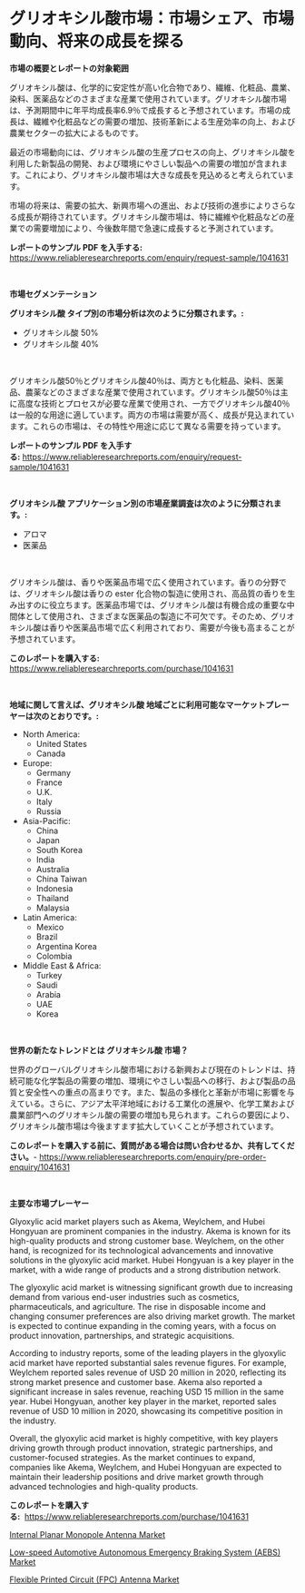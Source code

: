 <p><h1>グリオキシル酸市場：市場シェア、市場動向、将来の成長を探る</h1></p><p><strong>市場の概要とレポートの対象範囲</strong></p>
<p><p>グリオキシル酸は、化学的に安定性が高い化合物であり、繊維、化粧品、農業、染料、医薬品などのさまざまな産業で使用されています。グリオキシル酸市場は、予測期間中に年平均成長率6.9％で成長すると予想されています。市場の成長は、繊維や化粧品などの需要の増加、技術革新による生産効率の向上、および農業セクターの拡大によるものです。</p><p>最近の市場動向には、グリオキシル酸の生産プロセスの向上、グリオキシル酸を利用した新製品の開発、および環境にやさしい製品への需要の増加が含まれます。これにより、グリオキシル酸市場は大きな成長を見込めると考えられています。</p><p>市場の将来は、需要の拡大、新興市場への進出、および技術の進歩によりさらなる成長が期待されています。グリオキシル酸市場は、特に繊維や化粧品などの産業での需要増加により、今後数年間で急速に成長すると予測されています。</p></p>
<p><strong>レポートのサンプル PDF を入手する:</strong> <a href="https://www.reliableresearchreports.com/enquiry/request-sample/1041631">https://www.reliableresearchreports.com/enquiry/request-sample/1041631</a></p>
<p>&nbsp;</p>
<p><strong>市場セグメンテーション</strong></p>
<p><strong>グリオキシル酸 タイプ別の市場分析は次のように分類されます。:</strong></p>
<p><ul><li>グリオキシル酸 50%</li><li>グリオキシル酸 40%</li></ul></p>
<p>&nbsp;</p>
<p><p>グリオキシル酸50％とグリオキシル酸40％は、両方とも化粧品、染料、医薬品、農薬などのさまざまな産業で使用されています。グリオキシル酸50％は主に高度な技術とプロセスが必要な産業で使用され、一方でグリオキシル酸40％は一般的な用途に適しています。両方の市場は需要が高く、成長が見込まれています。これらの市場は、その特性や用途に応じて異なる需要を持っています。</p></p>
<p><strong>レポートのサンプル PDF を入手する:</strong>&nbsp;<a href="https://www.reliableresearchreports.com/enquiry/request-sample/1041631">https://www.reliableresearchreports.com/enquiry/request-sample/1041631</a></p>
<p>&nbsp;</p>
<p><strong> グリオキシル酸 アプリケーション別の市場産業調査は次のように分類されます。:</strong></p>
<p><ul><li>アロマ</li><li>医薬品</li></ul></p>
<p>&nbsp;</p>
<p><p>グリオキシル酸は、香りや医薬品市場で広く使用されています。香りの分野では、グリオキシル酸は香りの ester 化合物の製造に使用され、高品質の香りを生み出すのに役立ちます。医薬品市場では、グリオキシル酸は有機合成の重要な中間体として使用され、さまざまな医薬品の製造に不可欠です。そのため、グリオキシル酸は香りや医薬品市場で広く利用されており、需要が今後も高まることが予想されています。</p></p>
<p><strong>このレポートを購入する:</strong>&nbsp; <a href="https://www.reliableresearchreports.com/purchase/1041631">https://www.reliableresearchreports.com/purchase/1041631</a></p>
<p>&nbsp;</p>
<p><strong>地域に関して言えば、グリオキシル酸 地域ごとに利用可能なマーケットプレーヤーは次のとおりです。:</strong></p>
<p><ul>
    <li>
        North America:
        <ul>
            <li>United States</li>
            <li>Canada</li>
        </ul>
    </li>
    <li>
        Europe:
        <ul>
            <li>Germany</li>
            <li>France</li>
            <li>U.K.</li>
            <li>Italy</li>
            <li>Russia</li>
        </ul>
    </li>
    <li>
        Asia-Pacific:
        <ul>
            <li>China</li>
            <li>Japan</li>
            <li>South Korea</li>
            <li>India</li>
            <li>Australia</li>
            <li>China Taiwan</li>
            <li>Indonesia</li>
            <li>Thailand</li>
            <li>Malaysia</li>
        </ul>
    </li>
    <li>
        Latin America:
        <ul>
            <li>Mexico</li>
            <li>Brazil</li>
            <li>Argentina Korea</li>
            <li>Colombia</li>
        </ul>
    </li>
    <li>
        Middle East & Africa:
        <ul>
            <li>Turkey</li>
            <li>Saudi</li>
            <li>Arabia</li>
            <li>UAE</li>
            <li>Korea</li>
        </ul>
    </li>
    </ul></p>
<p>&nbsp;</p>
<p><strong>世界の新たなトレンドとは グリオキシル酸 市場？</strong></p>
<p><p>世界のグローバルグリオキシル酸市場における新興および現在のトレンドは、持続可能な化学製品の需要の増加、環境にやさしい製品への移行、および製品の品質と安全性への重点の高まりです。また、製品の多様化と革新が市場に影響を与えている。さらに、アジア太平洋地域における工業化の進展や、化学工業および農業部門へのグリオキシル酸の需要の増加も見られます。これらの要因により、グリオキシル酸市場は今後ますます拡大していくことが予想されています。</p></p>
<p><strong>このレポートを購入する前に、質問がある場合は問い合わせるか、共有してください。</strong>- <a href="https://www.reliableresearchreports.com/enquiry/pre-order-enquiry/1041631">https://www.reliableresearchreports.com/enquiry/pre-order-enquiry/1041631</a></p>
<p>&nbsp;</p>
<p><strong>主要な市場プレーヤー</strong></p>
<p><p>Glyoxylic acid market players such as Akema, Weylchem, and Hubei Hongyuan are prominent companies in the industry. Akema is known for its high-quality products and strong customer base. Weylchem, on the other hand, is recognized for its technological advancements and innovative solutions in the glyoxylic acid market. Hubei Hongyuan is a key player in the market, with a wide range of products and a strong distribution network.</p><p>The glyoxylic acid market is witnessing significant growth due to increasing demand from various end-user industries such as cosmetics, pharmaceuticals, and agriculture. The rise in disposable income and changing consumer preferences are also driving market growth. The market is expected to continue expanding in the coming years, with a focus on product innovation, partnerships, and strategic acquisitions.</p><p>According to industry reports, some of the leading players in the glyoxylic acid market have reported substantial sales revenue figures. For example, Weylchem reported sales revenue of USD 20 million in 2020, reflecting its strong market presence and customer base. Akema also reported a significant increase in sales revenue, reaching USD 15 million in the same year. Hubei Hongyuan, another key player in the market, reported sales revenue of USD 10 million in 2020, showcasing its competitive position in the industry.</p><p>Overall, the glyoxylic acid market is highly competitive, with key players driving growth through product innovation, strategic partnerships, and customer-focused strategies. As the market continues to expand, companies like Akema, Weylchem, and Hubei Hongyuan are expected to maintain their leadership positions and drive market growth through advanced technologies and high-quality products.</p></p>
<p><strong>このレポートを購入する:</strong>&nbsp;&nbsp;<a href="https://www.reliableresearchreports.com/purchase/1041631">https://www.reliableresearchreports.com/purchase/1041631</a></p>
<p><p><a href="https://view.publitas.com/reportprime-1/internal-planar-monopole-antenna-market-research-report-provides-thorough-industry-overview-which-offers-an-in-depth-analysis-of-product-trends-and-new-market-divisions/">Internal Planar Monopole Antenna Market</a></p><p><a href="https://view.publitas.com/reportprime-1/low-speed-automotive-autonomous-emergency-braking-system-aebs-market-provides-a-comprehensive-analysis-including-a-macro-overview-of-the-market-as-well-as-micro-details-such-as-market-size-and-competitive-landscape/">Low-speed Automotive Autonomous Emergency Braking System (AEBS) Market</a></p><p><a href="https://view.publitas.com/reportprime-1/flexible-printed-circuit-fpc-antenna-market-provides-a-comprehensive-analysis-including-a-macro-overview-of-the-market-as-well-as-micro-details-such-as-market-size-and-competitive-landscape/">Flexible Printed Circuit (FPC) Antenna Market</a></p></p>